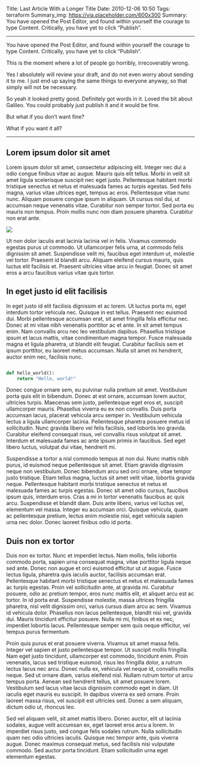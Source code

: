 Title: Last Article With a Longer Title
Date: 2010-12-06 10:50
Tags: terraform
Summary_img: https://via.placeholder.com/600x300
Summary: You have opened the Post Editor, and found within yourself the courage to type Content. Critically, you have yet to click “Publish”.

---

You have opened the Post Editor, and found within yourself the courage to type Content. Critically, you have yet to click “Publish”.

This is the moment where a lot of people go horribly, irrecoverably wrong.

Yes I absolutely will review your draft, and do not even worry about sending it to me. I just end up saying the same things to everyone anyway, so that simply will not be necessary.

So yeah it looked pretty good. Definitely got words in it. Loved the bit about Galileo. You could probably just publish it and it would be fine.

But what if you don’t want fine?

What if you want it all?

---
## Lorem ipsum dolor sit amet
Lorem ipsum dolor sit amet, consectetur adipiscing elit. Integer nec dui a odio congue finibus vitae ac augue. Mauris quis elit tellus. Morbi in velit sit amet ligula scelerisque suscipit nec eget justo. Pellentesque habitant morbi tristique senectus et netus et malesuada fames ac turpis egestas. Sed felis magna, varius vitae ultrices eget, tempus ac eros. Pellentesque vitae nunc nunc. Aliquam posuere congue ipsum in aliquam. Ut cursus nisl dui, ut accumsan neque venenatis vitae. Curabitur non semper tortor. Sed porta eu mauris non tempus. Proin mollis nunc non diam posuere pharetra. Curabitur non erat ante.

<a href="https://placeholder.com"><img src="https://via.placeholder.com/600x300"></a>

Ut non dolor iaculis erat lacinia lacinia vel in felis. Vivamus commodo egestas purus ut commodo. Ut ullamcorper felis urna, at commodo felis dignissim sit amet. Suspendisse velit mi, faucibus eget interdum ut, molestie vel tortor. Praesent id blandit arcu. Aliquam eleifend cursus mauris, quis luctus elit facilisis et. Praesent ultricies vitae arcu in feugiat. Donec sit amet eros a arcu faucibus varius vitae quis tortor.

## In eget justo id elit facilisis

In eget justo id elit facilisis dignissim et ac lorem. Ut luctus porta mi, eget interdum tortor vehicula nec. Quisque in est tellus. Praesent nec euismod dui. Morbi pellentesque accumsan erat, sit amet fringilla felis efficitur nec. Donec at mi vitae nibh venenatis porttitor ac et ante. In sit amet tempus enim. Nam convallis arcu nec leo vestibulum dapibus. Phasellus tristique ipsum et lacus mattis, vitae condimentum magna tempor. Fusce malesuada magna et ligula pharetra, ut blandit elit feugiat. Curabitur facilisis sem et ipsum porttitor, eu laoreet metus accumsan. Nulla sit amet mi hendrerit, auctor enim nec, facilisis nunc.

```python

def hello_world():
    return "Hello, world!"

```


Donec congue ornare sem, eu pulvinar nulla pretium sit amet. Vestibulum porta quis elit in bibendum. Donec at est ornare, accumsan lorem auctor, ultricies turpis. Maecenas sem justo, pellentesque eget eros et, suscipit ullamcorper mauris. Phasellus viverra eu ex non convallis. Duis porta accumsan lacus, placerat vehicula arcu semper in. Vestibulum vehicula lectus a ligula ullamcorper lacinia. Pellentesque pharetra posuere metus id sollicitudin. Nunc gravida libero vel felis facilisis, sed lobortis leo gravida. Curabitur eleifend consequat risus, vel convallis risus volutpat sit amet. Interdum et malesuada fames ac ante ipsum primis in faucibus. Sed eget libero luctus, volutpat dui vitae, hendrerit mi.

Suspendisse a tortor a nisl commodo tempus at non dui. Nunc mattis nibh purus, id euismod neque pellentesque sit amet. Etiam gravida dignissim neque non vestibulum. Donec bibendum arcu sed orci ornare, vitae tempor justo tristique. Etiam tellus magna, luctus sit amet velit vitae, lobortis gravida neque. Pellentesque habitant morbi tristique senectus et netus et malesuada fames ac turpis egestas. Donec sit amet odio cursus, faucibus ipsum quis, interdum eros. Cras a mi in tortor venenatis faucibus ac quis arcu. Suspendisse et blandit diam. Duis ante libero, varius vel luctus vel, elementum vel massa. Integer eu accumsan orci. Quisque vehicula, quam ac pellentesque pretium, lectus enim molestie nisi, eget vehicula sapien urna nec dolor. Donec laoreet finibus odio id porta.

## Duis non ex tortor
Duis non ex tortor. Nunc et imperdiet lectus. Nam mollis, felis lobortis commodo porta, sapien urna consequat magna, vitae porttitor ligula neque sed ante. Donec non augue et orci euismod efficitur ut ut augue. Fusce lectus ligula, pharetra quis iaculis auctor, facilisis accumsan erat. Pellentesque habitant morbi tristique senectus et netus et malesuada fames ac turpis egestas. Proin vel sollicitudin ante, at gravida mi. Curabitur posuere, odio ac pretium tempor, eros nunc mattis elit, et aliquet arcu est ac tortor. In id porta erat. Suspendisse molestie, massa ultrices fringilla pharetra, nisl velit dignissim orci, varius cursus diam arcu ac sem. Vivamus id vehicula dolor. Phasellus non lacus pellentesque, blandit nisi vel, gravida dui. Mauris tincidunt efficitur posuere. Nulla mi mi, finibus et ex nec, imperdiet lobortis lacus. Pellentesque semper sem quis neque efficitur, vel tempus purus fermentum.

Proin quis purus et erat posuere viverra. Vivamus sit amet massa felis. Integer vel sapien et justo pellentesque tempor. Ut suscipit mollis fringilla. Nam eget justo tincidunt, ullamcorper est commodo, tincidunt enim. Proin venenatis, lacus sed tristique euismod, risus leo fringilla dolor, a rutrum lectus lacus nec arcu. Donec nulla ex, vehicula vel neque id, convallis mollis neque. Sed ut ornare diam, varius eleifend nisl. Nullam rutrum tortor ut arcu tempus porta. Aenean sed hendrerit tellus, sit amet posuere lorem. Vestibulum sed lacus vitae lacus dignissim commodo eget in diam. Ut iaculis eget mauris eu suscipit. In dapibus viverra ex sed ornare. Proin laoreet massa risus, vel suscipit est ultricies sed. Donec a sem aliquam, dictum odio ut, rhoncus leo.

Sed vel aliquam velit, sit amet mattis libero. Donec auctor, elit ut lacinia sodales, augue velit accumsan ex, eget laoreet eros arcu a lorem. In imperdiet risus justo, sed congue felis sodales rutrum. Nulla sollicitudin quam nec odio ultricies iaculis. Quisque nec tempor ante, quis viverra augue. Donec maximus consequat metus, sed facilisis nisi vulputate commodo. Sed auctor porta tincidunt. Etiam sollicitudin urna eget elementum egestas.
